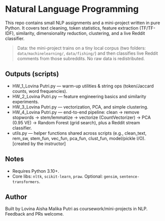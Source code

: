 # Natural Language Programming

This repo contains small NLP assignments and a mini-project written in pure Python. It covers text cleaning, token statistics, feature extraction (TF/TF-IDF), similarity, dimensionality reduction, clustering, and a live Reddit classifier.

> Data: the mini-project trains on a tiny local corpus (two folders: `data/machinelearning/`, `data/fishing/`) and then classifies live Reddit comments from those subreddits. No raw data is redistributed.

## Outputs (scripts)
* HW_1_Lovina Putri.py — warm-up utilities & string ops (token/Jaccard counts, word frequencies).
* HW_2_Lovina Putri.py — feature engineering basics and similarity experiments.
* HW_3_Lovina Putri.py — vectorization, PCA, and simple clustering.
* HW_4_Lovina Putri.py — end-to-end pipeline: clean → remove stopwords → stem/lemmatize → vectorize (CountVectorizer) → PCA (0.95 VE) → Random Forest (grid search), plus a Reddit stream classifier.
* utils.py — helper functions shared across scripts (e.g., clean_text, rem_sw, stem_fun, vec_fun, pca_fun, clust_fun, model/pickle I/O). [created by the instructor]

## Notes
* Requires Python 3.10+.
* Core libs: `nltk`, `scikit-learn`, `praw`. Optional: `gensim`, `sentence-transformers`.

## Author
Built by Lovina Aisha Malika Putri as coursework/mini-projects in NLP. Feedback and PRs welcome.
